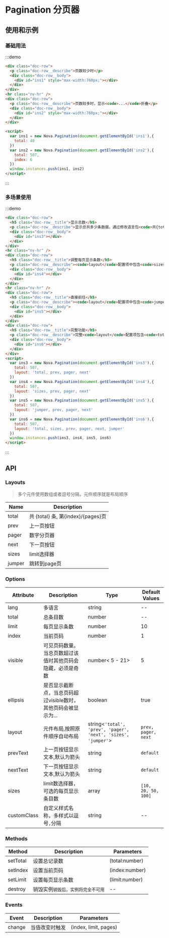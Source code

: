 # Pagination 分页器

## 使用和示例

### 基础用法

:::demo
```html
<div class="doc-row">
  <p class="doc-row__describe">页数较少时</p>
  <div class="doc-row__body">
    <div id="ins1" style="max-width:760px;"></div>
  </div>  
</div>
<hr class="nv-hr" />
<div class="doc-row">
  <p class="doc-row__describe">页数较多时，显示<code>...</code>折叠</p>
  <div class="doc-row__body">
    <div id="ins2" style="max-width:760px;"></div>
  </div>  
</div>

<script>
  var ins1 = new Nova.Pagination(document.getElementById('ins1'),{
    total: 40
  })
  var ins2 = new Nova.Pagination(document.getElementById('ins2'),{
    total: 507,
    index: 6
  })
  window.instances.push(ins1, ins2)
</script>  
```
:::

### 多场景使用
:::demo
```html
<div class="doc-row">
  <h5 class="doc-row__title">显示总数</h5>
  <p class="doc-row__describe">显示总共多少条数据，通过修改语言包<code>共{total}条</code>可以自定义内容</p>
  <div class="doc-row__body">
    <div id="ins3"></div>
  </div>  
</div>
<hr class="nv-hr" />
<div class="doc-row">
  <h5 class="doc-row__title">调整每页显示条数</h5>
  <p class="doc-row__describe"><code>layout</code>配置项中包含<code>sizes</code>元件时，配合<code>sizes</code>配置项，可以切换每页显示的数量</p>
  <div class="doc-row__body">
    <div id="ins4"></div>
  </div>  
</div>
<hr class="nv-hr" />
<div class="doc-row">
  <h5 class="doc-row__title">直接前往</h5>
  <p class="doc-row__describe"><code>layout</code>配置项中包含<code>jumper</code>元件时，将开启页码跳转功能，可以快速跳转到某一页</p>
  <div class="doc-row__body">
    <div id="ins5"></div>
  </div>  
</div>
<div class="doc-row">
  <h5 class="doc-row__title">完整功能</h5>
  <p class="doc-row__describe">完整<code>layout</code>配置项包含<code>total, sizes, prev, pager, next, jumper</code>等6个元件，可以自定义组合以及调整其显示顺序</p>
  <div class="doc-row__body">
    <div id="ins6"></div>
  </div>  
</div>
<script>
  var ins3 = new Nova.Pagination(document.getElementById('ins3'),{
    total: 507,
    layout: 'total, prev, pager, next'
  })
  var ins4 = new Nova.Pagination(document.getElementById('ins4'),{
    total: 507,
    layout: 'sizes, prev, pager, next'
  })
  var ins5 = new Nova.Pagination(document.getElementById('ins5'),{
    total: 507,
    layout: 'jumper, prev, pager, next'
  })
  var ins6 = new Nova.Pagination(document.getElementById('ins6'),{
    total: 507,
    layout: 'total, sizes, prev, pager, next, jumper'
  })
  window.instances.push(ins3, ins4, ins5, ins6)
</script>  
```
:::

## API

### Layouts

> 多个元件使用数组或者逗号分隔，元件顺序就是布局顺序

| Name |  Description |
| ----------- | ----------- | 
| total |  共 {total} 条, 第{index}/{pages}页 |
| prev |  上一页按钮 |
| pager |  数字分页器 |
| next |  下一页按钮 |
| sizes |  limit选择器 |
| jumper |  跳转到page页 |


### Options
| Attribute   | Description | Type |  Default Values |
| ----------- | ----------- | ----------- | ----------- |
| lang | 多语言 | string | -- |
| total | 总条目数 | number | -- |
| limit | 每页显示条数 | number | 10 |
| index | 当前页码 | number | 1 |
| visible | 可见页码数量。当总页数超过该值时其他页码会隐藏，必须是奇数 | number< 5 - 21> | 5 |
| ellipsis | 是否显示截断点，当总页码超过visible数时，其他页码会被显示为... | boolean | true |
| layout | 元件布局,按照原件顺序自动布局 | string<`'total', 'prev', 'pager', 'next', 'sizes', 'jumper'`> | `prev, pager, next` |
| prevText | 上一页按钮显示文本,默认为箭头 | string | `default` |
| nextText | 下一页按钮显示文本,默认为箭头 | string | `default` |
| sizes | limit数选择器，可选的每页显示条目数 | array | `[10, 20, 50, 100]` |
| customClass | 自定义样式名称，多样式以逗号`,`分隔 | string | -- |


### Methods
| Method  | Description | Parameters |
| ----------- | ----------- | ----------- |
| setTotal | 设置总记录数 | (total:number) |
| setIndex | 设置当前页码 | (index:number) |
| setLimit | 设置每页显示条数 | (limit:number) |
| destroy | 销毁实例`销毁后，实例将完全不可用` | -- |


### Events

| Event  | Description | Parameters |
| ----------- | ----------- | ----------- |
| change | 当值改变时触发 | (index, limit, pages) |